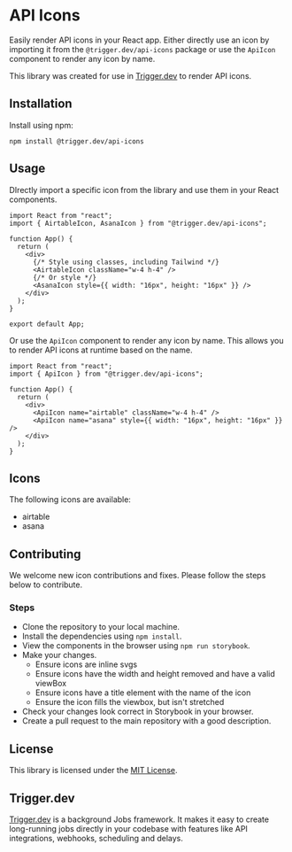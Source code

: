 # API Icons

Easily render API icons in your React app. Either directly use an icon by importing it from the `@trigger.dev/api-icons` package or use the `ApiIcon` component to render any icon by name.

This library was created for use in [Trigger.dev](https://trigger.dev) to render API icons.

## Installation

Install using npm:

```
npm install @trigger.dev/api-icons
```

## Usage

DIrectly import a specific icon from the library and use them in your React components.

```tsx
import React from "react";
import { AirtableIcon, AsanaIcon } from "@trigger.dev/api-icons";

function App() {
  return (
    <div>
      {/* Style using classes, including Tailwind */}
      <AirtableIcon className="w-4 h-4" />
      {/* Or style */}
      <AsanaIcon style={{ width: "16px", height: "16px" }} />
    </div>
  );
}

export default App;
```

Or use the `ApiIcon` component to render any icon by name. This allows you to render API icons at runtime based on the name.

```tsx
import React from "react";
import { ApiIcon } from "@trigger.dev/api-icons";

function App() {
  return (
    <div>
      <ApiIcon name="airtable" className="w-4 h-4" />
      <ApiIcon name="asana" style={{ width: "16px", height: "16px" }} />
    </div>
  );
}
```

## Icons

The following icons are available:

- airtable
- asana

## Contributing

We welcome new icon contributions and fixes. Please follow the steps below to contribute.

### Steps

- Clone the repository to your local machine.
- Install the dependencies using `npm install`.
- View the components in the browser using `npm run storybook`.
- Make your changes.
  - Ensure icons are inline svgs
  - Ensure icons have the width and height removed and have a valid viewBox
  - Ensure icons have a title element with the name of the icon
  - Ensure the icon fills the viewbox, but isn't stretched
- Check your changes look correct in Storybook in your browser.
- Create a pull request to the main repository with a good description.

## License

This library is licensed under the [MIT License](https://github.com/Timonwa/demo-ui-library/blob/main/license).

## Trigger.dev

[Trigger.dev](https://trigger.dev) is a background Jobs framework. It makes it easy to create long-running jobs directly in your codebase with features like API integrations, webhooks, scheduling and delays.
